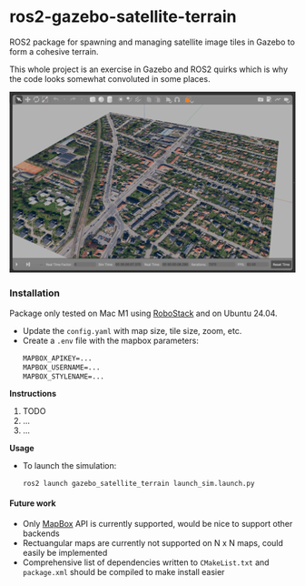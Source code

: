 # ros2-gazebo-satellite-terrain
ROS2 package for spawning and managing satellite image tiles in Gazebo to form a cohesive terrain.

This whole project is an exercise in Gazebo and ROS2 quirks which is why the code looks somewhat convoluted in some places.

![demo of gazebo view](.github/media/demo.png)

### Installation
Package only tested on Mac M1 using [RoboStack](https://robostack.github.io) and on Ubuntu 24.04.

- Update the `config.yaml` with map size, tile size, zoom, etc.
- Create a `.env` file with the mapbox parameters:
    ```text
    MAPBOX_APIKEY=...
    MAPBOX_USERNAME=...
    MAPBOX_STYLENAME=...
    ```

**Instructions**
1. TODO
2. ...
3. ...

**Usage**
- To launch the simulation:
    ```
    ros2 launch gazebo_satellite_terrain launch_sim.launch.py
    ```

#### Future work
- Only [MapBox](https://www.mapbox.com) API is currently supported, would be nice to support other backends
- Rectuangular maps are currently not supported on N x N maps, could easily be implemented
- Comprehensive list of dependencies written to `CMakeList.txt` and `package.xml` should be compiled to make install easier